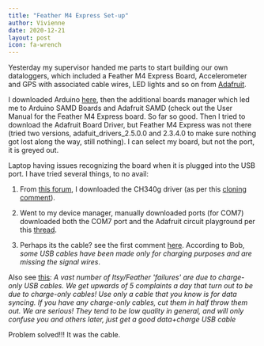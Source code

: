 ```yaml
---
title: "Feather M4 Express Set-up"
author: Vivienne
date: 2020-12-21
layout: post
icon: fa-wrench
---
```


Yesterday my supervisor handed me parts to start building our own dataloggers, which included a Feather M4 Express Board, Accelerometer and GPS with associated cable wires, LED lights and so on from [Adafruit](https://www.adafruit.com/product/3857).

I downloaded Arduino [here](https://www.arduino.cc/en/software), then the additional boards manager which led me to Arduino SAMD Boards and Adafruit SAMD (check out the User Manual for the Feather M4 Express board. So far so good. Then I tried to download the Adafruit Board Driver, but Feather M4 Express was not there (tried two versions, adafuit_drivers_2.5.0.0 and 2.3.4.0 to make sure nothing got lost along the way, still nothing). I can select my board, but not the port, it is greyed out.

Laptop having issues recognizing the board when it is plugged into the USB port. I have tried several things, to no avail:
1. From [this forum](https://forum.arduino.cc/index.php?topic=424879.0), I downloaded the CH340g driver (as per this [cloning comment](https://forum.arduino.cc/index.php?topic=619090.0)).

2. Went to my device manager, manually downloaded ports (for COM7) downloaded both the COM7 port and the Adafruit circuit playground per this [thread](https://www.windows10forums.com/threads/ports-com-and-lte-not-showing-in-device-manager-in-windows-10.6057/).

3. Perhaps its the cable? see the first comment [here](https://www.thingsconnected.io/arduino-studio-com-port-grayed-windows-resolved/). According to Bob, *some USB cables have been made only for charging purposes and are missing the signal wires*. 

Also see [this](https://learn.adafruit.com/adafruit-feather-32u4-basic-proto/feather-help#faq-3): *A vast number of Itsy/Feather 'failures' are due to charge-only USB cables. We get upwards of 5 complaints a day that turn out to be due to charge-only cables! Use only a cable that you know is for data syncing. If you have any charge-only cables, cut them in half throw them out. We are serious! They tend to be low quality in general, and will only confuse you and others later, just get a good data+charge USB cable*

Problem solved!!! It was the cable. 
